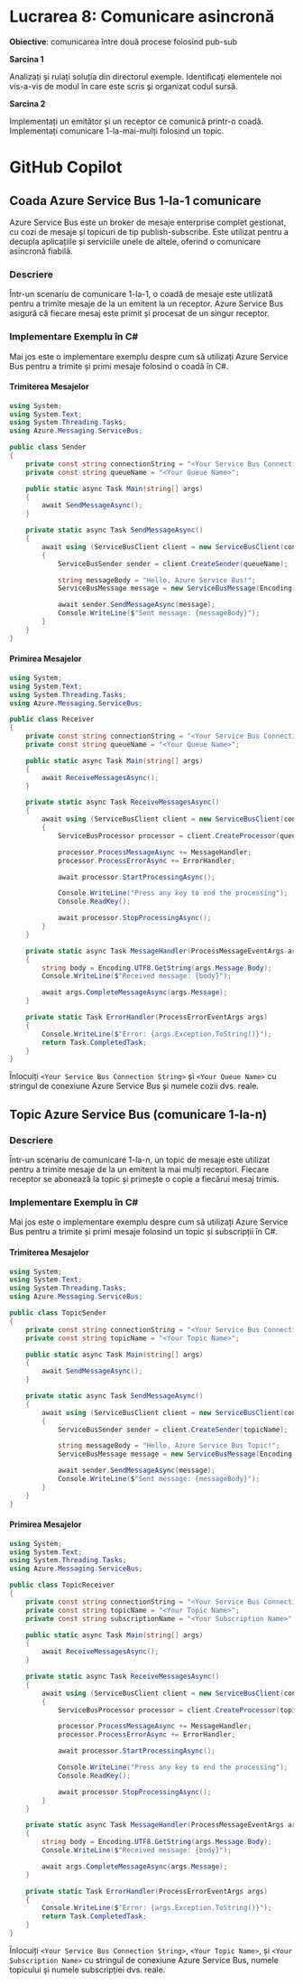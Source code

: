 # Lucrarea 8: Comunicare asincronă

**Obiective**: comunicarea între două procese folosind pub-sub

**Sarcina 1**

Analizați și rulați soluția din directorul exemple. Identificați elementele noi vis-a-vis de modul în care este scris și organizat codul sursă.

**Sarcina 2**

Implementați un emitător și un receptor ce comunică printr-o coadă.
Implementați comunicare 1-la-mai-mulți folosind un topic.

# GitHub Copilot

## Coada Azure Service Bus 1-la-1 comunicare

Azure Service Bus este un broker de mesaje enterprise complet gestionat, cu cozi de mesaje și topicuri de tip publish-subscribe. Este utilizat pentru a decupla aplicațiile și serviciile unele de altele, oferind o comunicare asincronă fiabilă.

### Descriere

Într-un scenariu de comunicare 1-la-1, o coadă de mesaje este utilizată pentru a trimite mesaje de la un emitent la un receptor. Azure Service Bus asigură că fiecare mesaj este primit și procesat de un singur receptor.

### Implementare Exemplu în C#

Mai jos este o implementare exemplu despre cum să utilizați Azure Service Bus pentru a trimite și primi mesaje folosind o coadă în C#.

#### Trimiterea Mesajelor

```csharp
using System;
using System.Text;
using System.Threading.Tasks;
using Azure.Messaging.ServiceBus;

public class Sender
{
    private const string connectionString = "<Your Service Bus Connection String>";
    private const string queueName = "<Your Queue Name>";

    public static async Task Main(string[] args)
    {
        await SendMessageAsync();
    }

    private static async Task SendMessageAsync()
    {
        await using (ServiceBusClient client = new ServiceBusClient(connectionString))
        {
            ServiceBusSender sender = client.CreateSender(queueName);

            string messageBody = "Hello, Azure Service Bus!";
            ServiceBusMessage message = new ServiceBusMessage(Encoding.UTF8.GetBytes(messageBody));

            await sender.SendMessageAsync(message);
            Console.WriteLine($"Sent message: {messageBody}");
        }
    }
}
```

#### Primirea Mesajelor

```csharp
using System;
using System.Text;
using System.Threading.Tasks;
using Azure.Messaging.ServiceBus;

public class Receiver
{
    private const string connectionString = "<Your Service Bus Connection String>";
    private const string queueName = "<Your Queue Name>";

    public static async Task Main(string[] args)
    {
        await ReceiveMessagesAsync();
    }

    private static async Task ReceiveMessagesAsync()
    {
        await using (ServiceBusClient client = new ServiceBusClient(connectionString))
        {
            ServiceBusProcessor processor = client.CreateProcessor(queueName, new ServiceBusProcessorOptions());

            processor.ProcessMessageAsync += MessageHandler;
            processor.ProcessErrorAsync += ErrorHandler;

            await processor.StartProcessingAsync();

            Console.WriteLine("Press any key to end the processing");
            Console.ReadKey();

            await processor.StopProcessingAsync();
        }
    }

    private static async Task MessageHandler(ProcessMessageEventArgs args)
    {
        string body = Encoding.UTF8.GetString(args.Message.Body);
        Console.WriteLine($"Received message: {body}");

        await args.CompleteMessageAsync(args.Message);
    }

    private static Task ErrorHandler(ProcessErrorEventArgs args)
    {
        Console.WriteLine($"Error: {args.Exception.ToString()}");
        return Task.CompletedTask;
    }
}
```

Înlocuiți `<Your Service Bus Connection String>` și `<Your Queue Name>` cu stringul de conexiune Azure Service Bus și numele cozii dvs. reale.

## Topic Azure Service Bus (comunicare 1-la-n)

### Descriere

Într-un scenariu de comunicare 1-la-n, un topic de mesaje este utilizat pentru a trimite mesaje de la un emitent la mai mulți receptori. Fiecare receptor se abonează la topic și primește o copie a fiecărui mesaj trimis.

### Implementare Exemplu în C#

Mai jos este o implementare exemplu despre cum să utilizați Azure Service Bus pentru a trimite și primi mesaje folosind un topic și subscripții în C#.

#### Trimiterea Mesajelor

```csharp
using System;
using System.Text;
using System.Threading.Tasks;
using Azure.Messaging.ServiceBus;

public class TopicSender
{
    private const string connectionString = "<Your Service Bus Connection String>";
    private const string topicName = "<Your Topic Name>";

    public static async Task Main(string[] args)
    {
        await SendMessageAsync();
    }

    private static async Task SendMessageAsync()
    {
        await using (ServiceBusClient client = new ServiceBusClient(connectionString))
        {
            ServiceBusSender sender = client.CreateSender(topicName);

            string messageBody = "Hello, Azure Service Bus Topic!";
            ServiceBusMessage message = new ServiceBusMessage(Encoding.UTF8.GetBytes(messageBody));

            await sender.SendMessageAsync(message);
            Console.WriteLine($"Sent message: {messageBody}");
        }
    }
}
```

#### Primirea Mesajelor

```csharp
using System;
using System.Text;
using System.Threading.Tasks;
using Azure.Messaging.ServiceBus;

public class TopicReceiver
{
    private const string connectionString = "<Your Service Bus Connection String>";
    private const string topicName = "<Your Topic Name>";
    private const string subscriptionName = "<Your Subscription Name>";

    public static async Task Main(string[] args)
    {
        await ReceiveMessagesAsync();
    }

    private static async Task ReceiveMessagesAsync()
    {
        await using (ServiceBusClient client = new ServiceBusClient(connectionString))
        {
            ServiceBusProcessor processor = client.CreateProcessor(topicName, subscriptionName, new ServiceBusProcessorOptions());

            processor.ProcessMessageAsync += MessageHandler;
            processor.ProcessErrorAsync += ErrorHandler;

            await processor.StartProcessingAsync();

            Console.WriteLine("Press any key to end the processing");
            Console.ReadKey();

            await processor.StopProcessingAsync();
        }
    }

    private static async Task MessageHandler(ProcessMessageEventArgs args)
    {
        string body = Encoding.UTF8.GetString(args.Message.Body);
        Console.WriteLine($"Received message: {body}");

        await args.CompleteMessageAsync(args.Message);
    }

    private static Task ErrorHandler(ProcessErrorEventArgs args)
    {
        Console.WriteLine($"Error: {args.Exception.ToString()}");
        return Task.CompletedTask;
    }
}
```

Înlocuiți `<Your Service Bus Connection String>`, `<Your Topic Name>`, și `<Your Subscription Name>` cu stringul de conexiune Azure Service Bus, numele topicului și numele subscripției dvs. reale.
